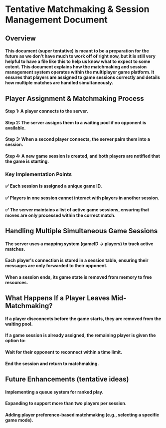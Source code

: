 # Tentative Matchmaking & Session Management Document

## Overview

#### This document (super tentative) is meant to be a preparation for the future as we don't have much to work off of right now, but it is still very helpful to have a file like this to help us know what to expect to some extent. This document explains how the matchmaking and session management system operates within the multiplayer game platform. It ensures that players are assigned to game sessions correctly and details how multiple matches are handled simultaneously.

## Player Assignment & Matchmaking Process

   #### Step 1: A player connects to the server.
   #### Step 2: The server assigns them to a waiting pool if no opponent is available.
   #### Step 3: When a second player connects, the server pairs them into a session.
   #### Step 4: A new game session is created, and both players are notified that the game is starting.
   ### Key Implementation Points
   #### ✅ Each session is assigned a unique game ID.
   #### ✅ Players in one session cannot interact with players in another session.
   #### ✅ The server maintains a list of active game sessions, ensuring that moves are only processed within the correct match.

## Handling Multiple Simultaneous Game Sessions
   #### The server uses a mapping system (gameID → players) to track active matches.
   #### Each player's connection is stored in a session table, ensuring their messages are only forwarded to their opponent.
   #### When a session ends, its game state is removed from memory to free resources.

## What Happens If a Player Leaves Mid-Matchmaking?
   #### If a player disconnects before the game starts, they are removed from the waiting pool.
   #### If a game session is already assigned, the remaining player is given the option to:
   #### Wait for their opponent to reconnect within a time limit.
   #### End the session and return to matchmaking.

## Future Enhancements (tentative ideas)
   #### Implementing a queue system for ranked play.
   #### Expanding to support more than two players per session.
   #### Adding player preference-based matchmaking (e.g., selecting a specific game mode).

